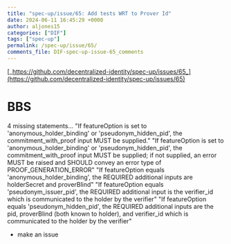 ```yaml
---
title: "spec-up/issue/65: Add tests WRT to Prover Id"
date: 2024-06-11 16:45:29 +0000
author: aljones15
categories: ["DIF"]
tags: ["spec-up"]
permalink: /spec-up/issue/65/
comments_file: DIF-spec-up-issue-65_comments
---
```


[_https://github.com/decentralized-identity/spec-up/issues/65_](https://github.com/decentralized-identity/spec-up/issues/65)

# BBS
4 missing statements...
"If featureOption is set to 'anonymous_holder_binding' or 'pseudonym_hidden_pid', the commitment_with_proof input MUST be supplied."
"If featureOption is set to 'anonymous_holder_binding' or 'pseudonym_hidden_pid', the commitment_with_proof input MUST be supplied; if not supplied, an error MUST be raised and SHOULD convey an error type of PROOF_GENERATION_ERROR"
"If featureOption equals 'anonymous_holder_binding', the REQUIRED additional inputs are holderSecret and proverBlind"
"If featureOption equals 'pseudonym_issuer_pid', the REQUIRED additional input is the verifier_id which is communicated to the holder by the verifier"
"If featureOption equals 'pseudonym_hidden_pid', the REQUIRED additional inputs are the pid, proverBlind (both known to holder), and verifier_id which is communicated to the holder by the verifier"
 - make an issue
